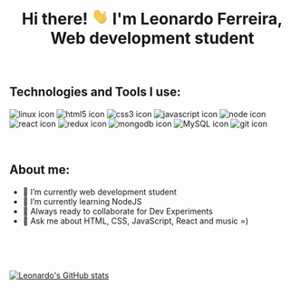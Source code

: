 <h1 align="center">
<br>Hi there! <img src="./wave.gif" width="30"> I'm Leonardo Ferreira,<br>Web development student
</h1>
<br>
<h2>Technologies and Tools I use:</h2>

<p>
    <img src="https://img.shields.io/badge/OS-linux-informational?style=for-the-badge&logo=linux" alt="linux icon"/>
    <img src="https://img.shields.io/badge/code-HTML5-informational?style=for-the-badge&logo=html5" alt="html5 icon"/>
    <img src="https://img.shields.io/badge/code-CSS3-informational?style=for-the-badge&logo=css3" alt="css3 icon"/>
    <img src="https://img.shields.io/badge/code-JavaScript-informational?style=for-the-badge&logo=javascript" alt="javascript icon"/>
    <img src="https://img.shields.io/badge/code-node-informational?style=for-the-badge&logo=nodedotjs" alt="node icon"/>
    <img src="https://img.shields.io/badge/code-react-informational?style=for-the-badge&logo=react" alt="react icon"/>
    <img src="https://img.shields.io/badge/code-redux-informational?style=for-the-badge&logo=redux" alt="redux icon"/>
    <img src="https://img.shields.io/badge/DB-mongoDB-informational?style=for-the-badge&logo=mongodb" alt="mongodb icon"/>
    <img src="https://img.shields.io/badge/DB-mysql-informational?style=for-the-badge&logo=mysql" alt="MySQL icon"/>
    <img src="https://img.shields.io/badge/scm-git-informational?style=for-the-badge&logo=git" alt="git icon"/>
</p>
<br>
<h2>About me:</h2>

<ul>
<li>🔭 I’m currently web development student</li>
<li>🌱 I’m currently learning NodeJS</li>
<li>👯 Always ready to collaborate for Dev Experiments</li>
<li>💬 Ask me about HTML, CSS, JavaScript, React and music =)</li>
</ul>

<br><br><br>

[![Leonardo's GitHub stats](https://github-readme-stats.vercel.app/api?username=leo606&hide=stars,issues&count_private=true&theme=nord&show_icons=true)](https://github.com/leo606/)
<!--
**leo606/leo606** is a ✨ _special_ ✨ repository because its `README.md` (this file) appears on your GitHub profile.

Here are some ideas to get you started:

- 🔭 I’m currently working on ...
- 🌱 I’m currently learning ...
- 👯 I’m looking to collaborate on ...
- 🤔 I’m looking for help with ...
- 💬 Ask me about ...
- 📫 How to reach me: ...
- 😄 Pronouns: ...
- ⚡ Fun fact: ...
-->
